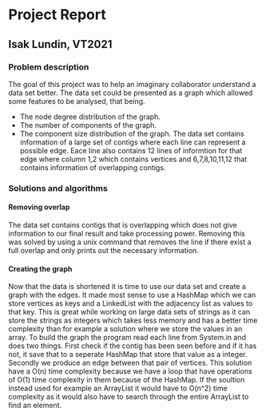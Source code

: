 # Project Report

## Isak Lundin, VT2021

### Problem description
The goal of this project was to help an imaginary collaborator understand a data set better. The data set could
be presented as a graph which allowed some features to be analysed, that being.
- The node degree distribution of the graph.
- The number of components of the graph.
- The component size distribution of the graph.
The data set contains information of a large set of contigs where each line can represent a possible edge. Eace 
line also contains 12 lines of informtion for that edge where column 1,2 which contains vertices and 6,7,8,10,11,12
that contains information of overlapping contigs.

### Solutions and algorithms

#### Removing overlap
The data set contains contigs that is overlapping which does not give information to our final result and take
processing power. Removing this was solved by using a unix command that removes the line if there exist a full 
overlap and only prints out the necessary information.

#### Creating the graph
Now that the data is shortened it is time to use our data set and create a graph with the edges. It made most 
sense to use a HashMap which we can store vertices as keys and a LinkedList with the adjacency list as values to
that key. This is great while working on large data sets of strings as it can store the strings as integers which
takes less memory and has a better time complexity than for example a solution where we store the values in an array.
To build the graph the program read each line from System.in and does two things. First check if the contig has been
seen before and if it has not, it save that to a seperate HashMap that store that value as a integer. Secondly we 
produce an edge between that pair of vertices. This solution have a O(n) time complexity because we have a loop that 
have operations of O(1) time complexity in them because of the HashMap. If the soultion instead used for example
an ArrayList it would have to O(n^2) time complexity as it would also have to search through the entire ArrayList
to find an element.
